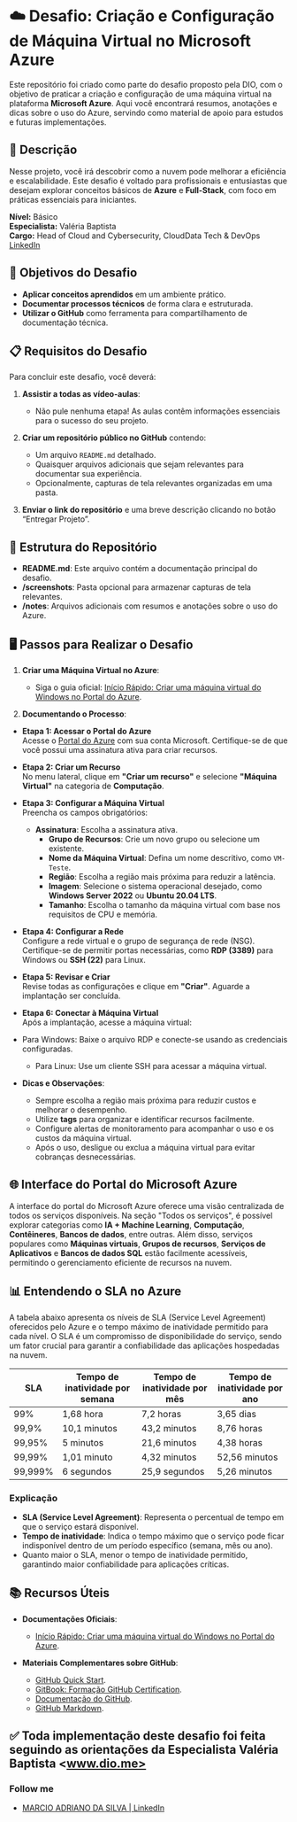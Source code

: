 # ☁️ Desafio: Criação e Configuração de Máquina Virtual no Microsoft Azure

Este repositório foi criado como parte do desafio proposto pela DIO, com o objetivo de praticar a criação e configuração de uma máquina virtual na plataforma **Microsoft Azure**. Aqui você encontrará resumos, anotações e dicas sobre o uso do Azure, servindo como material de apoio para estudos e futuras implementações.

## 📝 Descrição

Nesse projeto, você irá descobrir como a nuvem pode melhorar a eficiência e escalabilidade. Este desafio é voltado para profissionais e entusiastas que desejam explorar conceitos básicos de **Azure** e **Full-Stack**, com foco em práticas essenciais para iniciantes.

**Nível:** Básico  
**Especialista:** Valéria Baptista  
**Cargo:** Head of Cloud and Cybersecurity, CloudData Tech & DevOps  
[LinkedIn](https://www.linkedin.com/in/valeria-baptista)

## 🚀 Objetivos do Desafio

- **Aplicar conceitos aprendidos** em um ambiente prático.
- **Documentar processos técnicos** de forma clara e estruturada.
- **Utilizar o GitHub** como ferramenta para compartilhamento de documentação técnica.

## 📋 Requisitos do Desafio

Para concluir este desafio, você deverá:

1. **Assistir a todas as vídeo-aulas**:
   - Não pule nenhuma etapa! As aulas contêm informações essenciais para o sucesso do seu projeto.

2. **Criar um repositório público no GitHub** contendo:
   - Um arquivo `README.md` detalhado.
   - Quaisquer arquivos adicionais que sejam relevantes para documentar sua experiência.
   - Opcionalmente, capturas de tela relevantes organizadas em uma pasta.

3. **Enviar o link do repositório** e uma breve descrição clicando no botão “Entregar Projeto”.

## 🎯 Estrutura do Repositório

- **README.md**: Este arquivo contém a documentação principal do desafio.
- **/screenshots**: Pasta opcional para armazenar capturas de tela relevantes.
- **/notes**: Arquivos adicionais com resumos e anotações sobre o uso do Azure.

## 🖥️ Passos para Realizar o Desafio

1. **Criar uma Máquina Virtual no Azure**:
   - Siga o guia oficial: [Início Rápido: Criar uma máquina virtual do Windows no Portal do Azure](https://learn.microsoft.com/pt-br/azure/virtual-machines/windows/quick-create-portal).

2. **Documentando o Processo**:

- **Etapa 1: Acessar o Portal do Azure**  
     Acesse o [Portal do Azure](https://portal.azure.com/) com sua conta Microsoft. Certifique-se de que você possui uma assinatura ativa para criar recursos.

- **Etapa 2: Criar um Recurso**  
     No menu lateral, clique em **"Criar um recurso"** e selecione **"Máquina Virtual"** na categoria de **Computação**.

- **Etapa 3: Configurar a Máquina Virtual**  
     Preencha os campos obrigatórios:  
  - **Assinatura**: Escolha a assinatura ativa.  
    - **Grupo de Recursos**: Crie um novo grupo ou selecione um existente.  
    - **Nome da Máquina Virtual**: Defina um nome descritivo, como `VM-Teste`.  
    - **Região**: Escolha a região mais próxima para reduzir a latência.  
    - **Imagem**: Selecione o sistema operacional desejado, como **Windows Server 2022** ou **Ubuntu 20.04 LTS**.  
    - **Tamanho**: Escolha o tamanho da máquina virtual com base nos requisitos de CPU e memória.  

- **Etapa 4: Configurar a Rede**  
     Configure a rede virtual e o grupo de segurança de rede (NSG). Certifique-se de permitir portas necessárias, como **RDP (3389)** para Windows ou **SSH (22)** para Linux.

- **Etapa 5: Revisar e Criar**  
     Revise todas as configurações e clique em **"Criar"**. Aguarde a implantação ser concluída.

- **Etapa 6: Conectar à Máquina Virtual**  
     Após a implantação, acesse a máquina virtual:  
- Para Windows: Baixe o arquivo RDP e conecte-se usando as credenciais configuradas.  
  - Para Linux: Use um cliente SSH para acessar a máquina virtual.

- **Dicas e Observações**:  
  - Sempre escolha a região mais próxima para reduzir custos e melhorar o desempenho.  
  - Utilize **tags** para organizar e identificar recursos facilmente.  
  - Configure alertas de monitoramento para acompanhar o uso e os custos da máquina virtual.  
  - Após o uso, desligue ou exclua a máquina virtual para evitar cobranças desnecessárias.

## 🌐 Interface do Portal do Microsoft Azure

A interface do portal do Microsoft Azure oferece uma visão centralizada de todos os serviços disponíveis. Na seção "Todos os serviços", é possível explorar categorias como **IA + Machine Learning**, **Computação**, **Contêineres**, **Bancos de dados**, entre outras. Além disso, serviços populares como **Máquinas virtuais**, **Grupos de recursos**, **Serviços de Aplicativos** e **Bancos de dados SQL** estão facilmente acessíveis, permitindo o gerenciamento eficiente de recursos na nuvem.

## 📊 Entendendo o SLA no Azure

A tabela abaixo apresenta os níveis de SLA (Service Level Agreement) oferecidos pelo Azure e o tempo máximo de inatividade permitido para cada nível. O SLA é um compromisso de disponibilidade do serviço, sendo um fator crucial para garantir a confiabilidade das aplicações hospedadas na nuvem.

| **SLA**   | **Tempo de inatividade por semana** | **Tempo de inatividade por mês** | **Tempo de inatividade por ano** |
|-----------|------------------------------------|----------------------------------|----------------------------------|
| 99%       | 1,68 hora                          | 7,2 horas                       | 3,65 dias                       |
| 99,9%     | 10,1 minutos                       | 43,2 minutos                    | 8,76 horas                      |
| 99,95%    | 5 minutos                          | 21,6 minutos                    | 4,38 horas                      |
| 99,99%    | 1,01 minuto                        | 4,32 minutos                    | 52,56 minutos                   |
| 99,999%   | 6 segundos                         | 25,9 segundos                   | 5,26 minutos                    |

### Explicação

- **SLA (Service Level Agreement)**: Representa o percentual de tempo em que o serviço estará disponível.
- **Tempo de inatividade**: Indica o tempo máximo que o serviço pode ficar indisponível dentro de um período específico (semana, mês ou ano).
- Quanto maior o SLA, menor o tempo de inatividade permitido, garantindo maior confiabilidade para aplicações críticas.

## 📚 Recursos Úteis

- **Documentações Oficiais**:
  - [Início Rápido: Criar uma máquina virtual do Windows no Portal do Azure](https://learn.microsoft.com/pt-br/azure/virtual-machines/windows/quick-create-portal).

- **Materiais Complementares sobre GitHub**:
  - [GitHub Quick Start](https://github.com/github/quickstart).
  - [GitBook: Formação GitHub Certification](https://git-scm.com/book/en/v2).
  - [Documentação do GitHub](https://docs.github.com/).
  - [GitHub Markdown](https://guides.github.com/features/mastering-markdown/).

## ✅ Toda implementação deste desafio foi feita seguindo as orientações da Especialista Valéria Baptista <www.dio.me>

### Follow me

- [MARCIO ADRIANO DA SILVA | LinkedIn](https://www.linkedin.com/in/mads1974/)
